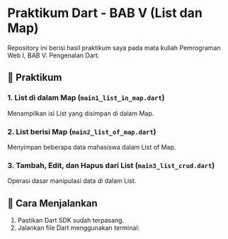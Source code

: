# Praktikum Dart - BAB V (List dan Map)

Repository ini berisi hasil praktikum saya pada mata kuliah Pemrograman Web I, BAB V: Pengenalan Dart.

## 🧪 Praktikum

### 1. List di dalam Map (`main1_list_in_map.dart`)
Menampilkan isi List yang disimpan di dalam Map.

### 2. List berisi Map (`main2_list_of_map.dart`)
Menyimpan beberapa data mahasiswa dalam List of Map.

### 3. Tambah, Edit, dan Hapus dari List (`main3_list_crud.dart`)
Operasi dasar manipulasi data di dalam List.

## 🚀 Cara Menjalankan

1. Pastikan Dart SDK sudah terpasang.  
2. Jalankan file Dart menggunakan terminal:

